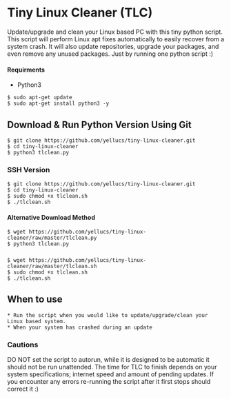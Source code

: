 # Tiny Linux Cleaner (TLC)
 Update/upgrade and clean your Linux based PC with this tiny python script.
 This script will perform Linux apt fixes automatically to easily recover from a system crash.
 It will also update repositories, upgrade your packages, and even remove any unused packages. 
 Just by running one python script :)
 
#### Requirments 
   * Python3
```
$ sudo apt-get update
$ sudo apt-get install python3 -y
```

## Download & Run Python Version Using Git

```
$ git clone https://github.com/yellucs/tiny-linux-cleaner.git
$ cd tiny-linux-cleaner
$ python3 tlclean.py 
```
### SSH Version 
```
$ git clone https://github.com/yellucs/tiny-linux-cleaner.git
$ cd tiny-linux-cleaner
$ sudo chmod +x tlclean.sh
$ ./tlclean.sh
```

#### Alternative Download Method

```
$ wget https://github.com/yellucs/tiny-linux-cleaner/raw/master/tlclean.py
$ python3 tlclean.py 
```
#####
```
$ wget https://github.com/yellucs/tiny-linux-cleaner/raw/master/tlclean.sh
$ sudo chmod +x tlclean.sh
$ ./tlclean.sh
```
## When to use
    * Run the script when you would like to update/upgrade/clean your Linux based system. 
    * When your system has crashed during an update

### Cautions
DO NOT set the script to autorun, while it is designed to be automatic it should not be run unattended. The time for TLC to finish depends on your system specifications; internet speed and amount of pending updates. If you encounter any errors re-running the script after it first stops should correct it :)
